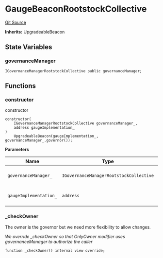 # GaugeBeaconRootstockCollective
[Git Source](https://github.com/RootstockCollective/collective-rewards-sc/blob/f946f53322702b68bdb68a4c01ed6360683360e6/src/gauge/GaugeBeaconRootstockCollective.sol)

**Inherits:**
UpgradeableBeacon


## State Variables
### governanceManager

```solidity
IGovernanceManagerRootstockCollective public governanceManager;
```


## Functions
### constructor

constructor


```solidity
constructor(
    IGovernanceManagerRootstockCollective governanceManager_,
    address gaugeImplementation_
)
    UpgradeableBeacon(gaugeImplementation_, governanceManager_.governor());
```
**Parameters**

|Name|Type|Description|
|----|----|-----------|
|`governanceManager_`|`IGovernanceManagerRootstockCollective`|contract with permissioned roles|
|`gaugeImplementation_`|`address`|address of the Gauge initial implementation|


### _checkOwner

The owner is the governor but we need more flexibility to allow changes.

*We override _checkOwner so that OnlyOwner modifier uses governanceManager to authorize the caller*


```solidity
function _checkOwner() internal view override;
```

